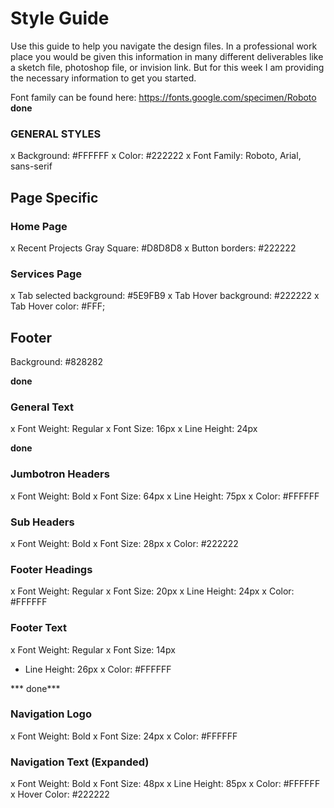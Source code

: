 # Style Guide
Use this guide to help you navigate the design files.  In a professional work place you would be given this information in many different deliverables like a sketch file, photoshop file, or invision link.  But for this week I am providing the necessary information to get you started.  

Font family can be found here: https://fonts.google.com/specimen/Roboto
**done**
### GENERAL STYLES
x Background: #FFFFFF
x Color: #222222
x Font Family: Roboto, Arial, sans-serif

## Page Specific

### Home Page
x Recent Projects Gray Square: #D8D8D8
x Button borders: #222222

### Services Page
x Tab selected background: #5E9FB9
x Tab Hover background: #222222
x Tab Hover color: #FFF;

## Footer 
Background: #828282


**done**
### General Text
x Font Weight: Regular
x Font Size: 16px
x Line Height: 24px


**done**
### Jumbotron Headers
x Font Weight: Bold
x Font Size: 64px
x Line Height: 75px
x Color: #FFFFFF

### Sub Headers
x Font Weight: Bold
x Font Size: 28px
x Color: #222222
   
### Footer Headings
x Font Weight: Regular
x Font Size: 20px
x Line Height: 24px
x Color: #FFFFFF

### Footer Text
x Font Weight: Regular
x Font Size: 14px
- Line Height: 26px
x Color: #FFFFFF


*** done***
### Navigation Logo
x Font Weight: Bold
x Font Size: 24px
x Color: #FFFFFF

### Navigation Text (Expanded)
x Font Weight: Bold
x Font Size: 48px
x Line Height: 85px
x Color: #FFFFFF
x Hover Color: #222222
